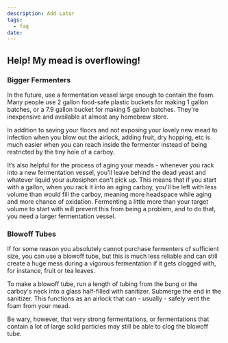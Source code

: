 ```yaml
---
description: Add Later
tags:
  - faq
date:
---
```


## Help! My mead is overflowing!

### Bigger Fermenters

In the future, use a fermentation vessel large enough to contain the foam. Many people use 2 gallon food-safe plastic
buckets for making 1 gallon batches, or a 7.9 gallon bucket for making 5 gallon batches. They're inexpensive and
available at almost any homebrew store.

In addition to saving your floors and not exposing your lovely new mead to infection when you blow out the airlock,
adding fruit, dry hopping, etc is much easier when you can reach inside the fermenter instead of being restricted by the
tiny hole of a carboy.

It’s also helpful for the process of aging your meads - whenever you rack into a new fermentation vessel, you'll leave
behind the dead yeast and whatever liquid your autosiphon can't pick up. This means that if you start with a gallon,
when you rack it into an aging carboy, you'll be left with less volume than would fill the carboy, meaning more
headspace while aging and more chance of oxidation. Fermenting a little more than your target volume to start with will
prevent this from being a problem, and to do that, you need a larger fermentation vessel.

### Blowoff Tubes

If for some reason you absolutely cannot purchase fermenters of sufficient size, you can use a blowoff tube, but this is
much less reliable and can still create a huge mess during a vigorous fermentation if it gets clogged with, for
instance, fruit or tea leaves.

To make a blowoff tube, run a length of tubing from the bung or the carboy's neck into a glass half-filled with
sanitizer. Submerge the end in the sanitizer. This functions as an airlock that can - usually - safely vent the foam
from your mead.

Be wary, however, that very strong fermentations, or fermentations that contain a lot of large solid particles may still
be able to clog the blowoff tube.
